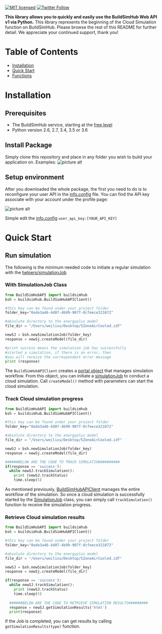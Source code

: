 [![MIT licensed](https://img.shields.io/badge/license-MIT-blue.svg)](./LICENSE.txt)
[![Twitter Follow](https://img.shields.io/twitter/follow/sendgrid.svg?style=social&label=Follow)](https://twitter.com/buildsimhub)

**This library allows you to quickly and easily use the BuildSimHub Web API v1 via Python.**
This library represents the beginning of the Cloud Simulation function on BuildSimHub. Please browse the rest of this README for further detail.
We appreciate your continued support, thank you!

# Table of Contents
* [Installation](#installation)
* [Quick Start](#quick-start)
* [Functions](#functions)


<a name="installation"></a>
# Installation

## Prerequisites
- The BuildSimHub service, starting at the [free level](https://my.buildsim.io/register.html)
- Python version 2.6, 2.7, 3.4, 3.5 or 3.6

## Install Package
Simply clone this repository and place in any folder you wish to build your application on. Examples:
![picture alt](https://imgur.com/x60rk2O.png)

## Setup environment
After you downloaded the whole package, the first you need to do is to reconfigure your user API in the [info.config](https://github.com/weilix88/buildsimhub_python_api/blob/master/BuildSimHubAPI/info.config) file.
You can find the API key associate with your account under the profile page:

![picture alt](https://imgur.com/gHehDiN.png)

Simple edit the [info.config](https://github.com/weilix88/buildsimhub_python_api/blob/master/BuildSimHubAPI/info.config)
`user_api_key:[YOUR_API_KEY]`

<a name="quick-start"></a>
# Quick Start

## Run simulation
The following is the minimum needed code to initiate a regular simulation with the [helpers/simulationJob](https://github.com/weilix88/buildsimhub_python_api/tree/master/BuildSimHubAPI/helpers)

### With SimulationJob Class
```python
from BuildSimHubAPI import buildsimhub
bsh = buildsimhub.BuildSimHubAPIClient()

#this key can be found under your project folder
folder_key="0ade3a46-4d07-4b99-907f-0cfeece321072"

#absolute directory to the energyplus model
file_dir = "/Users/weilixu/Desktop/5ZoneAirCooled.idf"

newSJ = bsh.newSimulationJob(folder_key)
response = newSj.createModel(file_dir)

#print success means the simulation job has successfully
#started a simulation, if there is an error, then
#you will receive the correspondent error message
print (response)
```
The `BuildSimHubAPIClient` creates a [portal object](https://github.com/weilix88/buildsimhub_python_api/blob/master/BuildSimHubAPI/buildsimhub.py) that manages simulation workflow.
From this object, you can initiate a [simulationJob](https://github.com/weilix88/buildsimhub_python_api/blob/master/BuildSimHubAPI/helpers/simulationJob.py) to conduct a cloud simulation. Call `createModel()` method with parameters can start the cloud simulation.

### Track Cloud simulation progress
```python
from BuildSimHubAPI import buildsimhub
bsh = buildsimhub.BuildSimHubAPIClient()

#this key can be found under your project folder
folder_key="0ade3a46-4d07-4b99-907f-0cfeece321072"

#absolute directory to the energyplus model
file_dir = "/Users/weilixu/Desktop/5ZoneAirCooled.idf"

newSJ = bsh.newSimulationJob(folder_key)
response = newSj.createModel(file_dir)

######BELOW ARE THE CODE TO TRACK SIMULATION#########
if(response == 'success'):
  while newSJ.trackSimulation():
    print (newSJ.trackStatus)
    time.sleep(5)
```
As mentioned previously, [BuildSimHubAPIClient](https://github.com/weilix88/buildsimhub_python_api/blob/master/BuildSimHubAPI/buildsimhub.py) manages the entire workflow of the simulation. So once a cloud simulation is successfully started by the [SimulationJob](https://github.com/weilix88/buildsimhub_python_api/blob/master/BuildSimHubAPI/helpers/simulationJob.py) class, you can simply call `trackSimulation()` function to receive the simulation progress.

### Retrieve Cloud simulation results
```python
from BuildSimHubAPI import buildsimhub
bsh = buildsimhub.BuildSimHubAPIClient()

#this key can be found under your project folder
folder_key="0ade3a46-4d07-4b99-907f-0cfeece321072"

#absolute directory to the energyplus model
file_dir = "/Users/weilixu/Desktop/5ZoneAirCooled.idf"

newSJ = bsh.newSimulationJob(folder_key)
response = newSj.createModel(file_dir)

if(response == 'success'):
  while newSJ.trackSimulation():
    print (newSJ.trackStatus)
    time.sleep(5)
  
  ######BELOW ARE THE CODE TO RETRIEVE SIMULATION RESULTS#########
  response = newSJ.getSimulationResults('html')
  print(response)
```
If the Job is completed, you can get results by calling `getSimulationResults(type)` function.

<a name="functions"></a>

